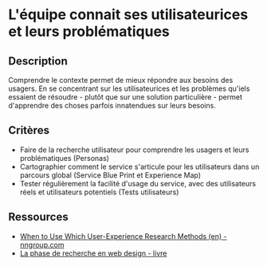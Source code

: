 # L'équipe connait ses utilisateurices et leurs problématiques

## Description

Comprendre le contexte permet de mieux répondre aux besoins des usagers. En se concentrant sur les utilisateurices et les problèmes qu'iels essaient de résoudre - plutôt que sur une solution particulière - permet d'apprendre des choses parfois innatendues sur leurs besoins.

## Critères

- Faire de la recherche utilisateur pour comprendre les usagers et leurs problématiques (Personas)
- Cartographier comment le service s'articule pour les utilisateurs dans un parcours global (Service Blue Print et Experience Map)
- Tester régulièrement la facilité d'usage du service, avec des utilisateurs réels et utilisateurs potentiels (Tests utilisateurs)

## Ressources

- [When to Use Which User-Experience Research Methods (en) - nngroup.com](https://www.nngroup.com/articles/which-ux-research-methods/)
- [La phase de recherche en web design - livre](https://www.eyrolles.com/Audiovisuel/Livre/la-phase-de-recherche-en-web-design-9782212141467/)